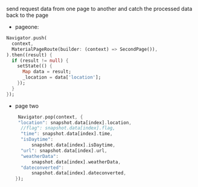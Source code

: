 send request data from one page to another and catch the processed data back to the page

- pageone:

```dart
Navigator.push(
  context,
  MaterialPageRoute(builder: (context) => SecondPage()),
).then((result) {
  if (result != null) {
    setState(() {
      Map data = result;
      _location = data['location'];
    });
  }
});
```
- page two 

  ```dart
   Navigator.pop(context, {
   "location": snapshot.data[index].location,
    //flag": snapshot.data[index].flag,
    "time": snapshot.data[index].time,
    "isDaytime":
        snapshot.data[index].isDaytime,
    "url": snapshot.data[index].url,
    "weatherData":
        snapshot.data[index].weatherData,
    "dateconverted":
        snapshot.data[index].dateconverted,
  });
  ```
  
